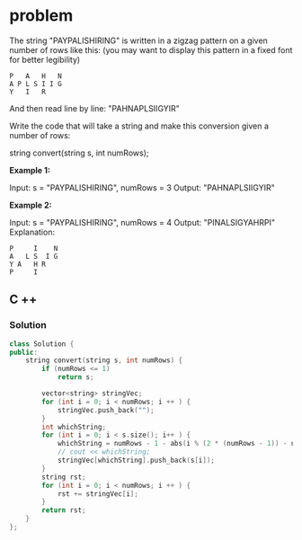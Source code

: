# problem

The string "PAYPALISHIRING" is written in a zigzag pattern on a given number of rows like this: (you may want to display this pattern in a fixed font for better legibility)
```
P   A   H   N
A P L S I I G
Y   I   R
```
And then read line by line: "PAHNAPLSIIGYIR"

Write the code that will take a string and make this conversion given a number of rows:

string convert(string s, int numRows);

**Example 1:**

Input: s = "PAYPALISHIRING", numRows = 3
Output: "PAHNAPLSIIGYIR"

**Example 2:**

Input: s = "PAYPALISHIRING", numRows = 4
Output: "PINALSIGYAHRPI"
Explanation:

```
P     I    N
A   L S  I G
Y A   H R
P     I
```

## C ++

### Solution

```c++
class Solution {
public:
    string convert(string s, int numRows) {
        if (numRows <= 1)
            return s;

        vector<string> stringVec;
        for (int i = 0; i < numRows; i ++ ) {
            stringVec.push_back("");
        }
        int whichString;
        for (int i = 0; i < s.size(); i++ ) {
            whichString = numRows - 1 - abs(i % (2 * (numRows - 1)) - numRows + 1);
            // cout << whichString;
            stringVec[whichString].push_back(s[i]);
        }
        string rst;
        for (int i = 0; i < numRows; i ++ ) {
            rst += stringVec[i];
        }
        return rst;
    }
};
```
